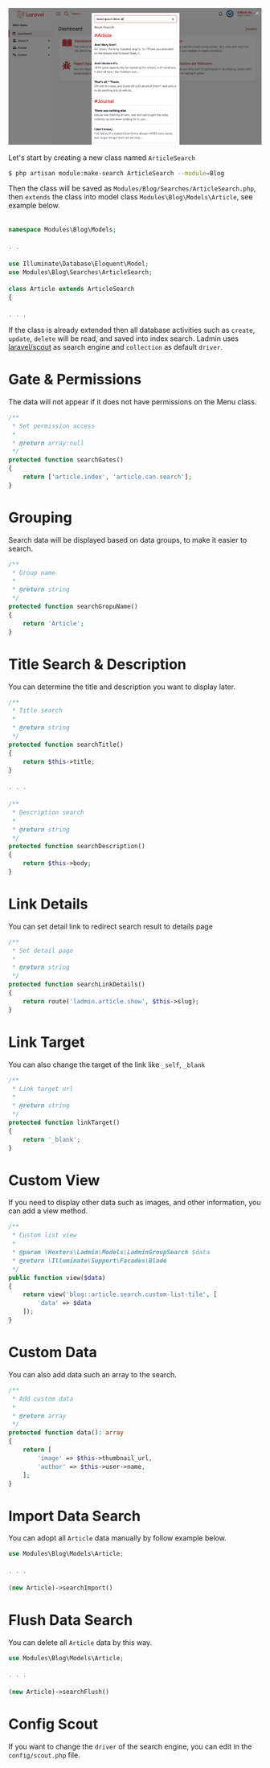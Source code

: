 ![](https://github.com/hexters/assets/blob/main/ladmin/v2/captures/global-search.png?raw=true)

Let's start by creating a new class named `ArticleSearch`
```bash
$ php artisan module:make-search ArticleSearch --module=Blog
```

Then the class will be saved as `Modules/Blog/Searches/ArticleSearch.php`, then `extends` the class into model class `Modules\Blog\Models\Article`, see example below.

```php

namespace Modules\Blog\Models;

. . 

use Illuminate\Database\Eloquent\Model;
use Modules\Blog\Searches\ArticleSearch;

class Article extends ArticleSearch
{

. . .

```

If the class is already extended then all database activities such as `create`, `update`, `delete` will be read, and saved into index search. Ladmin uses [laravel/scout](https://laravel.com/docs/9.x/scout) as search engine and `collection` as default `driver`.

# Gate & Permissions

The data will not appear if it does not have permissions on the Menu class.

```php
/**
 * Set permission access
 *
 * @return array:null
 */
protected function searchGates()
{
    return ['article.index', 'article.can.search'];
}
```

# Grouping

Search data will be displayed based on data groups, to make it easier to search.
```php
/**
 * Group name 
 *
 * @return string
 */
protected function searchGropuName()
{
    return 'Article';
}
```

# Title Search & Description

You can determine the title and description you want to display later.

```php
/**
 * Title search
 *
 * @return string
 */
protected function searchTitle()
{
    return $this->title;
}

. . .

/**
 * Description search
 *
 * @return string
 */
protected function searchDescription()
{
    return $this->body;
}

```

# Link Details

You can set detail link to redirect search result to details page

```php
/**
 * Set detail page
 *
 * @return string
 */
protected function searchLinkDetails()
{
    return route('ladmin.article.show', $this->slug);
}
```

# Link Target

You can also change the target of the link like `_self`, `_blank`
```php
/**
 * Link target url
 *
 * @return string
 */
protected function linkTarget()
{
    return '_blank';
}
```

# Custom View

If you need to display other data such as images, and other information, you can add a view method.
```php
/**
 * Custom list view
 *
 * @param \Hexters\Ladmin\Models\LadminGroupSearch $data
 * @return \Illuminate\Support\Facades\Blade
 */
public function view($data)
{
    return view('blog::article.search.custom-list-tile', [
        'data' => $data
    ]);
}
```

# Custom Data

You can also add data such an array to the search.
```php
/**
 * Add custom data
 *
 * @return array
 */
protected function data(): array
{
    return [
        'image' => $this->thumbnail_url,
        'author' => $this->user->name,
    ];
}
```

# Import Data Search

You can adopt all `Article` data manually by follow example below.

```php
use Modules\Blog\Models\Article;

. . .

(new Article)->searchImport()
```

# Flush Data Search

You can delete all `Article` data by this way.

```php
use Modules\Blog\Models\Article;

. . .

(new Article)->searchFlush()
```

# Config Scout

If you want to change the `driver` of the search engine, you can edit in the `config/scout.php` file.
